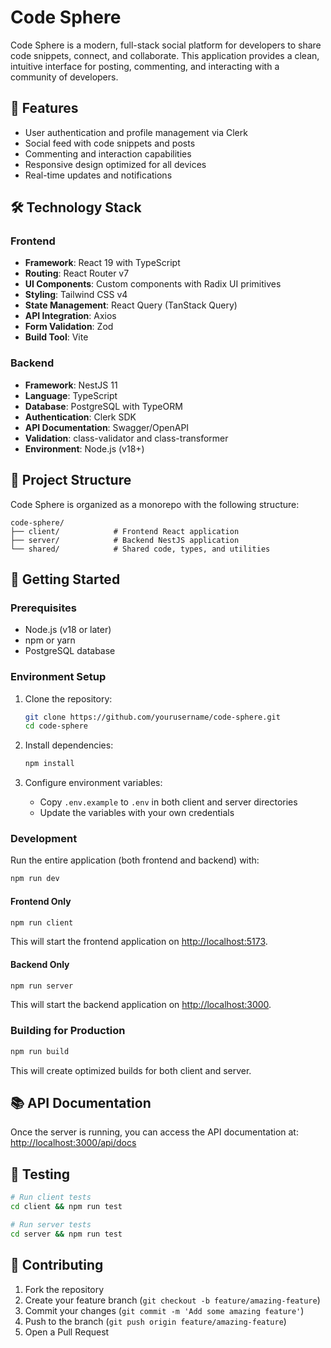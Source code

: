 # Code Sphere

Code Sphere is a modern, full-stack social platform for developers to share code snippets, connect, and collaborate. This application provides a clean, intuitive interface for posting, commenting, and interacting with a community of developers.

## 🚀 Features

- User authentication and profile management via Clerk
- Social feed with code snippets and posts
- Commenting and interaction capabilities
- Responsive design optimized for all devices
- Real-time updates and notifications

## 🛠️ Technology Stack

### Frontend

- **Framework**: React 19 with TypeScript
- **Routing**: React Router v7
- **UI Components**: Custom components with Radix UI primitives
- **Styling**: Tailwind CSS v4
- **State Management**: React Query (TanStack Query)
- **API Integration**: Axios
- **Form Validation**: Zod
- **Build Tool**: Vite

### Backend

- **Framework**: NestJS 11
- **Language**: TypeScript
- **Database**: PostgreSQL with TypeORM
- **Authentication**: Clerk SDK
- **API Documentation**: Swagger/OpenAPI
- **Validation**: class-validator and class-transformer
- **Environment**: Node.js (v18+)

## 📂 Project Structure

Code Sphere is organized as a monorepo with the following structure:

```
code-sphere/
├── client/            # Frontend React application
├── server/            # Backend NestJS application
└── shared/            # Shared code, types, and utilities
```

## 🚦 Getting Started

### Prerequisites

- Node.js (v18 or later)
- npm or yarn
- PostgreSQL database

### Environment Setup

1. Clone the repository:

   ```bash
   git clone https://github.com/yourusername/code-sphere.git
   cd code-sphere
   ```

2. Install dependencies:

   ```bash
   npm install
   ```

3. Configure environment variables:
   - Copy `.env.example` to `.env` in both client and server directories
   - Update the variables with your own credentials

### Development

Run the entire application (both frontend and backend) with:

```bash
npm run dev
```

#### Frontend Only

```bash
npm run client
```

This will start the frontend application on [http://localhost:5173](http://localhost:5173).

#### Backend Only

```bash
npm run server
```

This will start the backend application on [http://localhost:3000](http://localhost:3000).

### Building for Production

```bash
npm run build
```

This will create optimized builds for both client and server.

## 📚 API Documentation

Once the server is running, you can access the API documentation at:
[http://localhost:3000/api/docs](http://localhost:3000/api/docs)

## 🧪 Testing

```bash
# Run client tests
cd client && npm run test

# Run server tests
cd server && npm run test
```

## 🤝 Contributing

1. Fork the repository
2. Create your feature branch (`git checkout -b feature/amazing-feature`)
3. Commit your changes (`git commit -m 'Add some amazing feature'`)
4. Push to the branch (`git push origin feature/amazing-feature`)
5. Open a Pull Request
